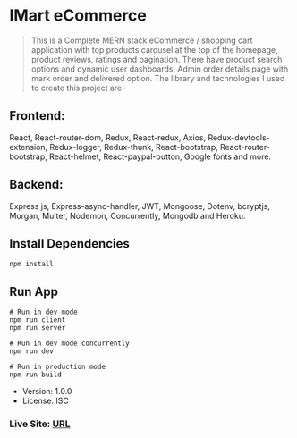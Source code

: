 # IMart eCommerce
> This is a Complete MERN stack eCommerce / shopping cart application with top products carousel at the top of the homepage, product reviews, ratings and pagination. There have product search options and dynamic user dashboards. Admin order details page with mark order and delivered option. The library and technologies I used to create this project are-

## Frontend: 
React, React-router-dom, Redux, React-redux, Axios, Redux-devtools-extension, Redux-logger, Redux-thunk, React-bootstrap, React-router-bootstrap, React-helmet, React-paypal-button, Google fonts and more.

## Backend: 
Express js, Express-async-handler, JWT, Mongoose, Dotenv, bcryptjs, Morgan, Multer, Nodemon, Concurrently, Mongodb and Heroku.

## Install Dependencies
```
npm install
```

## Run App
```
# Run in dev mode
npm run client
npm run server

# Run in dev mode concurrently
npm run dev

# Run in production mode
npm run build
```

- Version: 1.0.0
- License: ISC


### Live Site: [URL](https://imartapp.herokuapp.com/)

